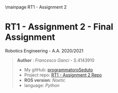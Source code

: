 \mainpage RT1 - Assignment 2

# RT1 - Assignment 2 - Final Assignment

Robotics Engineering - A.A. 2020/2021

> **Author** : *Francesco Ganci* - S.4143910 
> - My gitHub: [programmatoroSeduto](https://github.com/programmatoroSeduto/) 
> - Project repo: [RT1 - Assignment 2 Repo](https://github.com/programmatoroSeduto/RT1_assignment_2.git)
> - **ROS version**: *Noetic*
> - language: *Python*

